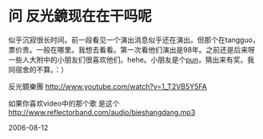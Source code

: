# 问 反光鏡现在在干吗呢

似乎沉寂很长时间。前一段看见一个演出消息似乎还在演出。但那个在tangguo，票价贵。一般在哪里。我想去看看。第一次看他们演出是98年。之前还是后来呀一些人大附中的小朋友们很喜欢他们。hehe。小朋友是个<a href="http://www.google.com/search?q=define%3A+pun&start=0&ie=utf-8&oe=utf-8&client=firefox-a&rls=org.mozilla:en-US:official">pun</a>，猜出来有奖。我同宿舍的不算。：）

反光鏡樂團
http://www.youtube.com/watch?v=1_T2VB5Y5FA

如果你喜欢video中的那个歌 是这个
http://www.reflectorband.com/audio/bieshangdang.mp3

<script type="text/javascript" src="http://del.icio.us/js/playtagger"></script>

2006-08-12